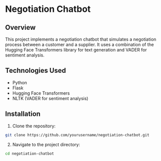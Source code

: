 # Negotiation Chatbot

## Overview
This project implements a negotiation chatbot that simulates a negotiation process between a customer and a supplier. It uses a combination of the Hugging Face Transformers library for text generation and VADER for sentiment analysis.

## Technologies Used
- Python
- Flask
- Hugging Face Transformers
- NLTK (VADER for sentiment analysis)

## Installation

1. Clone the repository:
   
```bash
git clone https://github.com/yourusername/negotiation-chatbot.git
 ```

2. Navigate to the project directory:

```bash
cd negotiation-chatbot
```
